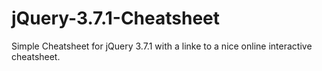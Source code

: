 # jQuery-3.7.1-Cheatsheet
Simple Cheatsheet for jQuery 3.7.1 with a linke to a nice online interactive cheatsheet.
